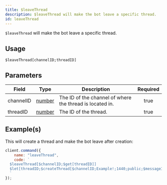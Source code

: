 ```yaml
---
title: $leaveThread
description: $leaveThread will make the bot leave a specific thread.
id: leaveThread
---
```


`$leaveThread` will make the bot leave a specific thread.

## Usage

```aoi
$leaveThread[channelID;threadID]
```

## Parameters

| Field     | Type                                                                                              | Description                                              | Required |
| --------- | ------------------------------------------------------------------------------------------------- | -------------------------------------------------------- | :------: |
| channelID | [number](https://developer.mozilla.org/en-US/docs/Web/JavaScript/Reference/Global_Objects/Number) | The ID of the channel of where the thread is located in. |   true   |
| threadID  | [number](https://developer.mozilla.org/en-US/docs/Web/JavaScript/Reference/Global_Objects/Number) | The ID of the thread.                                    |   true   |

## Example(s)

This will create a thread and make the bot leave after creation:

```javascript
client.command({
    name: "leaveThread",
    code: `
  $leaveThread[$channelID;$get[threadID]]
  $let[threadID;$createThread[$channelID;Example!;1440;public;$messageID;true]]
  `
});
```
